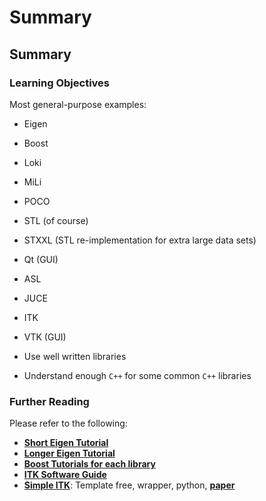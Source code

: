 # Summary

## Summary

### Learning Objectives

Most general-purpose examples:

* Eigen
* Boost
* Loki
* MiLi
* POCO
* STL (of course)
* STXXL (STL re-implementation for extra large data sets)
* Qt (GUI)
* ASL
* JUCE
* ITK
* VTK (GUI)

* Use well written libraries
* Understand enough ```C++``` for some common ```C++``` libraries


### Further Reading

Please refer to the following:

* **[Short Eigen Tutorial][EigenShort]**
* **[Longer Eigen Tutorial][EigenLong]**
* **[Boost Tutorials for each library][BoostHome]**
* **[ITK Software Guide][ITKSoftwareGuide]**
* **[Simple ITK][SimpleITK]**: Template free, wrapper, python, **[paper][SimpleITKPaper]**

[EigenShort]: http://eigen.tuxfamily.org/dox/GettingStarted.html
[EigenLong]: http://eigen.tuxfamily.org/dox/group__TutorialMatrixClass.html
[BoostHome]: http://www.boost.org
[ITKSoftwareGuide]: http://www.itk.org/ItkSoftwareGuide.pdf
[SimpleITK]: http://www.simpleitk.org
[SimpleITKPaper]: http://www.ncbi.nlm.nih.gov/pmc/articles/PMC3874546/pdf/fninf-07-00045.pdf
